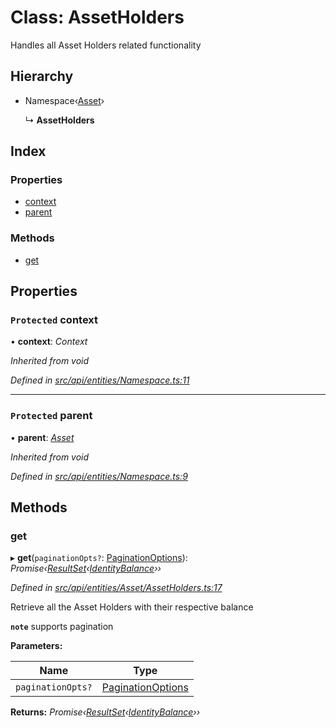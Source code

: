 # Class: AssetHolders

Handles all Asset Holders related functionality

## Hierarchy

* Namespace‹[Asset](asset.md)›

  ↳ **AssetHolders**

## Index

### Properties

* [context](assetholders.md#protected-context)
* [parent](assetholders.md#protected-parent)

### Methods

* [get](assetholders.md#get)

## Properties

### `Protected` context

• **context**: *Context*

*Inherited from void*

*Defined in [src/api/entities/Namespace.ts:11](https://github.com/PolymathNetwork/polymesh-sdk/blob/31a16a34/src/api/entities/Namespace.ts#L11)*

___

### `Protected` parent

• **parent**: *[Asset](asset.md)*

*Inherited from void*

*Defined in [src/api/entities/Namespace.ts:9](https://github.com/PolymathNetwork/polymesh-sdk/blob/31a16a34/src/api/entities/Namespace.ts#L9)*

## Methods

###  get

▸ **get**(`paginationOpts?`: [PaginationOptions](../interfaces/paginationoptions.md)): *Promise‹[ResultSet](../interfaces/resultset.md)‹[IdentityBalance](../interfaces/identitybalance.md)››*

*Defined in [src/api/entities/Asset/AssetHolders.ts:17](https://github.com/PolymathNetwork/polymesh-sdk/blob/31a16a34/src/api/entities/Asset/AssetHolders.ts#L17)*

Retrieve all the Asset Holders with their respective balance

**`note`** supports pagination

**Parameters:**

Name | Type |
------ | ------ |
`paginationOpts?` | [PaginationOptions](../interfaces/paginationoptions.md) |

**Returns:** *Promise‹[ResultSet](../interfaces/resultset.md)‹[IdentityBalance](../interfaces/identitybalance.md)››*
